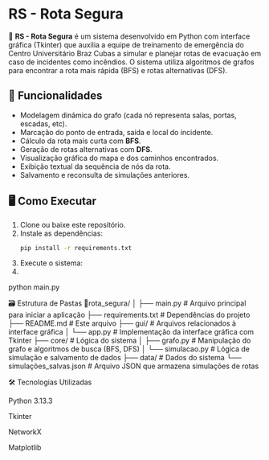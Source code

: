 # RS - Rota Segura

🧭 **RS - Rota Segura** é um sistema desenvolvido em Python com interface gráfica (Tkinter) que auxilia a equipe de treinamento de emergência do Centro Universitário Braz Cubas a simular e planejar rotas de evacuação em caso de incidentes como incêndios. O sistema utiliza algoritmos de grafos para encontrar a rota mais rápida (BFS) e rotas alternativas (DFS).

## 🚀 Funcionalidades

- Modelagem dinâmica do grafo (cada nó representa salas, portas, escadas, etc).
- Marcação do ponto de entrada, saída e local do incidente.
- Cálculo da rota mais curta com **BFS**.
- Geração de rotas alternativas com **DFS**.
- Visualização gráfica do mapa e dos caminhos encontrados.
- Exibição textual da sequência de nós da rota.
- Salvamento e reconsulta de simulações anteriores.

## 🖥️ Como Executar

1. Clone ou baixe este repositório.
2. Instale as dependências:
   ```bash
   pip install -r requirements.txt

3. Execute o sistema:
4. 
python main.py


🗃️ Estrutura de Pastas
📁rota_segura/
│
├── main.py                 # Arquivo principal para iniciar a aplicação
├── requirements.txt        # Dependências do projeto
├── README.md               # Este arquivo
├── gui/                      # Arquivos relacionados à interface gráfica
│   └── app.py               # Implementação da interface gráfica com Tkinter
├── core/                     # Lógica do sistema
│   ├── grafo.py             # Manipulação do grafo e algoritmos de busca (BFS, DFS)
│   └── simulacao.py         # Lógica de simulação e salvamento de dados
├── data/                     # Dados do sistema
    └── simulações_salvas.json  # Arquivo JSON que armazena simulações de rotas


🛠️ Tecnologias Utilizadas

Python 3.13.3

Tkinter

NetworkX

Matplotlib



